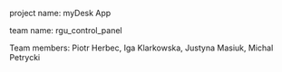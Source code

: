 project name: myDesk App

team name: rgu_control_panel

Team members: Piotr Herbec, Iga Klarkowska, Justyna Masiuk, Michal Petrycki



